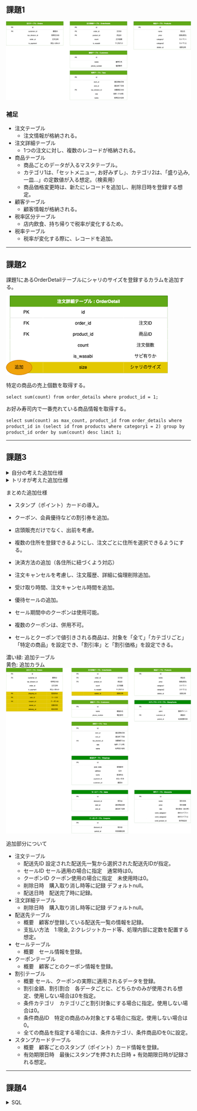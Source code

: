 ## 課題1

<img src="./assets/task1.png" alt="ER図">

### 補足
- 注文テーブル
  - 注文情報が格納される。
- 注文詳細テーブル
  - 1つの注文に対し、複数のレコードが格納される。
- 商品テーブル
  - 商品ごとのデータが入るマスタテーブル。
  - カテゴリ1は、「セットメニュー, お好みずし」、カテゴリ2は、「盛り込み, 一皿...」の定数値が入る想定。（検索用）
  - 商品価格変更時は、新たにレコードを追加し、削除日時を登録する想定。
- 顧客テーブル
  - 顧客情報が格納される。
- 税率区分テーブル
  - 店内飲食、持ち帰りで税率が変化するため。
- 税率テーブル
  - 税率が変化する際に、レコードを追加。

---
## 課題2

課題1にあるOrderDetailテーブルにシャリのサイズを登録するカラムを追加する。

<img src="./assets/task2.png" alt="">


特定の商品の売上個数を取得する。
```
select sum(count) from order_details where product_id = 1;
```

お好み寿司内で一番売れている商品情報を取得する。
```
select sum(count) as max_count, product_id from order_details where product_id in (select id from products where category1 = 2) group by product_id order by sum(count) desc limit 1;
```


---
## 課題3

<details><summary>自分の考えた追加仕様</summary>

```rb
スタンプカードの導入。
1000円以上お買い上げごとにスタンプが押され、10個ごとに500円分のクーポンコードが発行されるようになった。
スタンプの有効期限は、1年間。
クーポンコード交換後の有効期限は、1ヶ月間となっている。
```
</details>


<details><summary>トリオが考えた追加仕様</summary>

```rb
出前の考慮
住所や郵便番号の追加が必要
Amazonで自宅住所以外にも配達ができることを考えると、顧客マスタの住所に届けるとは限らないため実際に届ける住所は注文履歴に持つべきかも
注文履歴に決済方法があるといいかも
優待セールで１週間だけ10%オフ（メニューはそのまま）
ポイントカード
メニューの追加
ex. 飲み物や汁物など
注文履歴、注文詳細は論理削除想定（注文後のキャンセルなど
キャンセルやっぱり論理削除じゃなくてステータスで判断の方が良さそう
セットメニューの「盛り込み」「にぎり」：お好みすしの組み合わせで構成されている場合、単にお好みすしの商品ID、個数を保持するテーブルでメニューの組み合わせを実現できるようにする？

・キャンセル状況を確認できる
・受け取り日時を確認できる
→ 注文〜受け取り時間とキャンセルの関係を分析を可能に
・ポイントカード・クーポンの割引
・会員優待
→ チェーン展開ならあるかなと
```
</details>

まとめた追加仕様
- スタンプ（ポイント）カードの導入。
- クーポン、会員優待などの割引券を追加。
- 店頭販売だけでなく、出前を考慮。
- 複数の住所を登録できるようにし、注文ごとに住所を選択できるようにする。
- 決済方法の追加（各住所に紐づくよう対応）
- 注文キャンセルを考慮し、注文履歴、詳細に倫理削除追加。
- 受け取り時間、注文キャンセル時間を追加。
- 優待セールの追加。

- セール期間中のクーポンは使用可能。
- 複数のクーポンは、併用不可。
- セールとクーポンで値引きされる商品は、対象を「全て」「カテゴリごと」「特定の商品」を設定でき、「割引率」と「割引価格」を設定できる。


濃い緑: 追加テーブル<br>
黄色: 追加カラム
<img src="./assets/task3.png" alt="">

追加部分について
- 注文テーブル
  - 配送先ID 設定された配送先一覧から選択された配送先IDが指定。
  - セールID セール適用の場合に指定　通常時は0。
  - クーポンID クーポン使用の場合に指定　未使用時は0。
  - 削除日時　購入取り消し時等に記録 デフォルトnull。
  - 配送日時　配送完了時に記録。
- 注文詳細テーブル
  - 削除日時　購入取り消し時等に記録 デフォルトnull。
- 配送先テーブル
  - 概要　顧客が登録している配送先一覧の情報を記録。
  - 支払い方法　1:現金, 2:クレジットカード等、処理内部に定数を配置する想定。
- セールテーブル
  - 概要　セール情報を登録。
- クーポンテーブル
  - 概要　顧客ごとのクーポン情報を登録。
- 割引テーブル
  - 概要 セール、クーポンの実際に適用されるデータを登録。
  - 割引金額、割引割合　各データごとに、どちらかのみが使用される想定、使用しない場合は0を指定。
  - 条件カテゴリ　カテゴリごと割引対象にする場合に指定。使用しない場合は0。
  - 条件商品ID　特定の商品のみ対象とする場合に指定。使用しない場合は0。
  - 全ての商品を指定する場合には、条件カテゴリ、条件商品IDを0に設定。
- スタンプカードテーブル
  - 概要　顧客ごとのスタンプ（ポイント）カード情報を登録。
  - 有効期限日時　最後にスタンプを押された日時 + 有効期限日時が記録される想定。

---
## 課題4

<details><summary>SQL</summary>

```rb
CREATE DATABASE IF NOT EXISTS db_modering1;
use db_modering1;

-- ===== 注文テーブル =====
CREATE TABLE orders(
    id int unsigned NOT NULL AUTO_INCREMENT,
    customer_id int unsigned NOT NULL comment '顧客ID',
    tax_division_id smallint unsigned NOT NULL comment '税率区分ID',
    order_at datetime DEFAULT NULL comment '注文日時',
    is_payment tinyint(1) comment '支払い済みか',
    shipping_id int unsigned NOT NULL comment '配送先ID',
    sale_id int unsigned NOT NULL comment 'セールID',
    coupon_id int unsigned NOT NULL comment 'クーポンID',
    delete_at datetime DEFAULT NULL comment '削除日時',
    delivery_at datetime DEFAULT NULL comment '配送日時',
    PRIMARY KEY (id)
);

INSERT INTO orders VALUES
  (1, 1, 1, '2022-11-01 12:00', 0, 1, 0, 0, null, null),
  (2, 2, 2, '2022-11-01 13:05', 1, 1, 1, 0, '2022-11-01 13:10', null),
  (3, 3, 3, '2022-11-01 13:06', 1, 1, 1, 1, null, '2022-11-01 14:00');

-- ===== 注文詳細テーブル =====
CREATE TABLE IF NOT EXISTS order_details (
    id int unsigned NOT NULL AUTO_INCREMENT,
    order_id int unsigned NOT NULL comment '注文番号',
    product_id int unsigned NOT NULL comment '商品ID',
    count tinyint unsigned NOT NULL comment '注文個数',
    is_wasabi tinyint(1) comment 'サビ有りか',
    delete_at datetime DEFAULT NULL comment '削除日時',
    PRIMARY KEY (id)
);

INSERT INTO order_details VALUES
  (1, 1, 1, 1, 0),
  (2, 1, 1, 1, 1),
  (3, 1, 2, 1, 1),

  (4, 2, 3, 1, 0),
  (5, 2, 4, 1, 0),

  (6, 3, 5, 1, 0);

-- ===== 商品テーブル =====
CREATE TABLE IF NOT EXISTS products (
    id int unsigned NOT NULL AUTO_INCREMENT,
    name varchar(20) comment '商品名',
    price smallint unsigned NOT NULL comment '価格',
    category1 tinyint unsigned NOT NULL comment 'カテゴリ1',
    category2 tinyint unsigned NOT NULL comment 'カテゴリ2',
    delete_at datetime DEFAULT NULL comment '削除日時',
    PRIMARY KEY (id)
);

INSERT INTO products VALUES
  (1, '玉子', 100, 2, 1, null),
  (2, 'いなり', 100, 2, 1, null),
  (3, '納豆軍艦', 100, 2, 1, null),
  (4, 'ゆでげそ', 150, 2, 2, null),
  (5, 'とびっこ', 150, 2, 2, null),
  (6, 'はな', 8650, 1, 1, null);

-- ===== 顧客テーブル =====
CREATE TABLE IF NOT EXISTS customers (
    id int unsigned NOT NULL AUTO_INCREMENT,
    name varchar(20) comment '顧客氏名',
    phone_number varchar(15) comment '電話番号',
    PRIMARY KEY (id)
);

INSERT INTO customers VALUES
  (1, '田中 太郎', '080-xxxx-xxxx'),
  (2, '小林 二郎', '090-xxxx-xxxx'),
  (3, '山田 三郎', '090-xxxx-xxxx');

-- ===== 税率テーブル =====
CREATE TABLE IF NOT EXISTS taxes (
    id int unsigned NOT NULL AUTO_INCREMENT,
    start_at datetime DEFAULT NULL comment '適応開始日時',
    end_at datetime DEFAULT NULL comment '適応終了日時',
    tax_division_id smallint comment '消費税区分ID',
    rate smallint(4) comment '税率（千分率）',
    name varchar(20) comment '税率区分名称',
    PRIMARY KEY (id)
);

INSERT INTO taxes VALUES
  (1, null, null, 1, 100, '標準税率'),
  (2, null, null, 2, 80, '軽減税率');

-- ===== 配送先テーブル =====
CREATE TABLE IF NOT EXISTS shippings (
    id int unsigned NOT NULL AUTO_INCREMENT,
    post_code int(7) NOT NULL comment '郵便番号',
    address text NOT NULL comment '住所',
    name varchar(20) comment '配送先名',
    payment_id int unsigned NOT NULL comment '支払い方法',
    customer_id int unsigned NOT NULL comment '顧客ID',
    PRIMARY KEY (id)
);

INSERT INTO shippings VALUES
  (1, 1008111, '東京都千代田区千代田１−１', '皇居', 1, 1),
  (2, 1000002, '東京都千代田区皇居外苑１−１', '皇居外苑', 2, 1);
  (3, 1008111, '東京都千代田区千代田１−１', '皇居', 1, 2),
  (4, 1008111, '東京都千代田区千代田１−１', '皇居', 1, 3);

-- ===== セールテーブル =====
CREATE TABLE IF NOT EXISTS sales (
    id int unsigned NOT NULL AUTO_INCREMENT,
    discount_id int unsigned NOT NULL comment '割引ID',
    start_at datetime DEFAULT NULL comment '開始日時',
    end_at datetime DEFAULT NULL comment '終了日時',
    PRIMARY KEY (id)
);

INSERT INTO shippings VALUES
  (1, 1, '2022-11-01 13:00', '2022-11-03 13:00');

-- ===== クーポンテーブル =====
CREATE TABLE IF NOT EXISTS coupons (
    id int unsigned NOT NULL AUTO_INCREMENT,
    discount_id int unsigned NOT NULL comment '割引ID',
    period_at datetime NOT NULL comment '有効期限',
    PRIMARY KEY (id)
);

INSERT INTO coupons VALUES
  (1, 2, '2022-11-03 13:00'),
  (2, 3, '2022-11-03 13:00');

-- ===== スタンプカードテーブル =====
CREATE TABLE IF NOT EXISTS stamp_cards (
    id int unsigned NOT NULL AUTO_INCREMENT,
    point int unsigned NOT NULL DEFAULT 0 comment 'ポイント',
    customer_id int unsigned NOT NULL comment '顧客ID',
    period_at datetime comment '有効期限',
    UNIQUE idx_customer_id(customer_id),
    PRIMARY KEY (id)
);

INSERT INTO stamp_cards VALUES
  (1, 200, 1, '2022-12-01 12:00'),
  (2, 0, 2, null),
  (3, 100, 3, '2022-12-01 13:06');

-- ===== 割引テーブル =====
CREATE TABLE IF NOT EXISTS discounts (
    id int unsigned NOT NULL AUTO_INCREMENT,
    name varchar(20) comment '割引名称',
    price smallint unsigned DEFAULT 0 comment '割引価格',
    rate smallint(3) unsigned DEFAULT 0 comment '割引価格',
    cound_category1 tinyint unsigned DEFAULT 0 comment '条件カテゴリ1',
    cound_category2 tinyint unsigned DEFAULT 0 comment '条件カテゴリ2',
    cound_product_id int unsigned DEFAULT 0 comment '条件商品ID',
    PRIMARY KEY (id)
);

INSERT INTO discounts VALUES
  (1, '大特化セール 50%オフ', 0, 50, 0, 0, 0),
  (2, '玉子 10円引きクーポン', 10, 0, 0, 0, 1),
  (3, 'セットメニュー全品 100円引きクーポン', 100, 0, 1, 0, 0);

```
</details>
